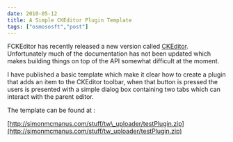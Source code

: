 ```yaml
---
date: 2010-05-12
title: A Simple CKEditor Plugin Template
tags: ["osmososft","post"]
---
```

FCKEditor has recently released a new version called [CKEditor](http://ckeditor.com/). Unfortunately much of the documentation has not been updated which makes building things on top of the API somewhat difficult at the moment.  
  
I have published a basic template which make it clear how to create a plugin that adds an item to the CKEditor toolbar, when that button is pressed the users is presented with a simple dialog box containing two tabs which can interact with the parent editor.  
  
The template can be found at :  
  
[http://simonmcmanus.com/stuff/tw\_uploader/testPlugin.zip](http://simonmcmanus.com/stuff/tw_uploader/testPlugin.zip)

        